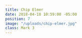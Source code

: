 ```yaml
---
title: Chip Elmer
date: 2018-04-18 10:59:00 -05:00
position: 7
image: "/uploads/chip-elmer.jpg"
class: Mark 3
---
```



